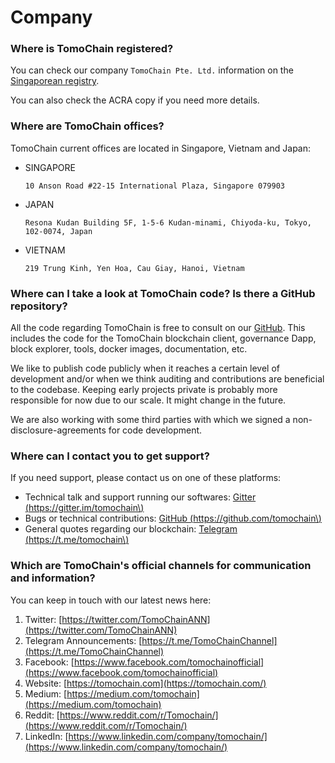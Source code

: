 # Company

### **Where is TomoChain registered?**

You can check our company `TomoChain Pte. Ltd.` information on the [Singaporean registry](https://www.sgpbusiness.com/company/Tomochain-Pte-Ltd).

You can also check the ACRA copy if you need more details.

### **Where are TomoChain offices?**

TomoChain current offices are located in Singapore, Vietnam and Japan:

* SINGAPORE

  `10 Anson Road #22-15 International Plaza, Singapore 079903`

* JAPAN

  `Resona Kudan Building 5F, 1-5-6 Kudan-minami, Chiyoda-ku, Tokyo, 102-0074, Japan`

* VIETNAM

  `219 Trung Kinh, Yen Hoa, Cau Giay, Hanoi, Vietnam`

### **Where can I take a look at TomoChain code? Is there a GitHub repository?**

All the code regarding TomoChain is free to consult on our [GitHub](https://github.com/tomochain). This includes the code for the TomoChain blockchain client, governance Dapp, block explorer, tools, docker images, documentation, etc.

We like to publish code publicly when it reaches a certain level of development and/or when we think auditing and contributions are beneficial to the codebase. Keeping early projects private is probably more responsible for now due to our scale. It might change in the future.

We are also working with some third parties with which we signed a non-disclosure-agreements for code development.

### **Where can I contact you to get support?**

If you need support, please contact us on one of these platforms:

* Technical talk and support running our softwares: [Gitter \(https://gitter.im/tomochain\)](https://gitter.im/tomochain)
* Bugs or technical contributions: [GitHub \(https://github.com/tomochain\)](https://github.com/tomochain)
* General quotes regarding our blockchain: [Telegram \(https://t.me/tomochain\)](https://t.me/tomochain)

### **Which are TomoChain's official channels for communication and information?**

You can keep in touch with our latest news here:

1. Twitter: [https://twitter.com/TomoChainANN](https://twitter.com/TomoChainANN)
2. Telegram Announcements: [https://t.me/TomoChainChannel](https://t.me/TomoChainChannel)
3. Facebook: [https://www.facebook.com/tomochainofficial](https://www.facebook.com/tomochainofficial)
4. Website: [https://tomochain.com](https://tomochain.com/)
5. Medium: [https://medium.com/tomochain](https://medium.com/tomochain)
6. Reddit: [https://www.reddit.com/r/Tomochain/](https://www.reddit.com/r/Tomochain/)
7. LinkedIn: [https://www.linkedin.com/company/tomochain/](https://www.linkedin.com/company/tomochain/)

